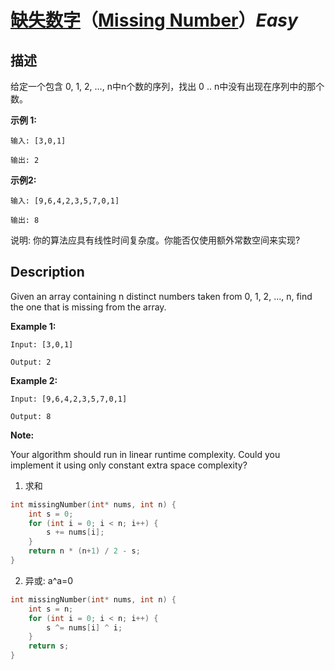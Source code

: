 # [缺失数字](https://leetcode-cn.com/problems/missing-number)（[Missing Number](https://leetcode.com/problems/missing-number)）*Easy*
## 描述
给定一个包含 0, 1, 2, ..., n中n个数的序列，找出 0 .. n中没有出现在序列中的那个数。

**示例 1:**
```
输入: [3,0,1]

输出: 2
```


**示例2:**
```
输入: [9,6,4,2,3,5,7,0,1]

输出: 8
```


说明:
你的算法应具有线性时间复杂度。你能否仅使用额外常数空间来实现?

## Description
Given an array containing n distinct numbers taken from 0, 1, 2, ..., n, find the one that is missing from the array.

**Example 1:**
```
Input: [3,0,1]

Output: 2
```


**Example 2:**
```
Input: [9,6,4,2,3,5,7,0,1]

Output: 8
```
**Note:**

Your algorithm should run in linear runtime complexity. Could you implement it using only constant extra space complexity?


1. 求和

```c
int missingNumber(int* nums, int n) {
 	int s = 0;
 	for (int i = 0; i < n; i++) {
 		s += nums[i];
 	}
 	return n * (n+1) / 2 - s;
}
```

2. 异或: a^a=0
```c
int missingNumber(int* nums, int n) {
 	int s = n;
 	for (int i = 0; i < n; i++) {
 		s ^= nums[i] ^ i;
 	}
 	return s;
}
```
